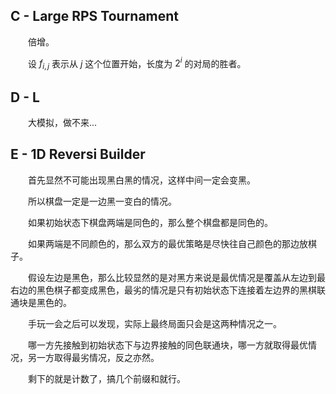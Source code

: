 ## C - Large RPS Tournament
&emsp;&emsp;倍增。

&emsp;&emsp;设 $f_{i, j}$ 表示从 $j$ 这个位置开始，长度为 $2^i$ 的对局的胜者。

## D - L
&emsp;&emsp;大模拟，做不来...

## E - 1D Reversi Builder
&emsp;&emsp;首先显然不可能出现黑白黑的情况，这样中间一定会变黑。

&emsp;&emsp;所以棋盘一定是一边黑一变白的情况。

&emsp;&emsp;如果初始状态下棋盘两端是同色的，那么整个棋盘都是同色的。

&emsp;&emsp;如果两端是不同颜色的，那么双方的最优策略是尽快往自己颜色的那边放棋子。

&emsp;&emsp;假设左边是黑色，那么比较显然的是对黑方来说是最优情况是覆盖从左边到最右边的黑色棋子都变成黑色，最劣的情况是只有初始状态下连接着左边界的黑棋联通块是黑色的。

&emsp;&emsp;手玩一会之后可以发现，实际上最终局面只会是这两种情况之一。

&emsp;&emsp;哪一方先接触到初始状态下与边界接触的同色联通块，哪一方就取得最优情况，另一方取得最劣情况，反之亦然。

&emsp;&emsp;剩下的就是计数了，搞几个前缀和就行。
